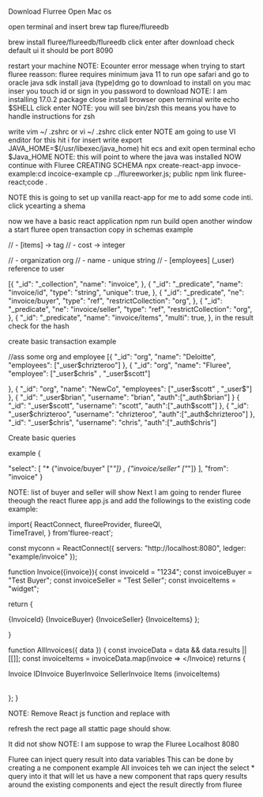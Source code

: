 Download Flurree
Open Mac os
 
open terminal and insert brew tap fluree/flureedb
 
brew install fluree/flureedb/flureedb
click enter
after download check default ui it should be port 8090
 
restart your machine
NOTE: Ecounter error message when trying to start fluree
reasson: fluree requires  minimum java 11 to run
ope safari and go to oracle java sdk
install java (type)dmg
go to download to install on you mac
inser you touch id or sign in you password to download
NOTE: I am installing 17.0.2 package
close install browser
open terminal
write echo $SHELL
click enter
NOTE: you will see bin/zsh
this means you have to handle instructions for zsh
 
write
vim ~/ .zshrc or vi ~/ .zshrc
click enter
NOTE am going to use VI enditor for this
hit i for insert
write
export JAVA_HOME=$(/usr/libexec/java_home)
hit ecs
and exit
open terminal echo $Java_HOME
NOTE: this will point to where the java was installed
NOW continue with Fluree
CREATING SCHEMA
npx create-react-app invoce-example:cd incoice-example cp ../flureeworker.js; public npm link fluree-react;code .
 
NOTE this is going to set up vanilla react-app for me to add some code inti.
click ycearting a shema
 
now we have a basic react application
npm run build
open another window a start fluree
open transaction copy in schemas example
 
 
// - [items] ->   tag
// - cost ->   integer
 
// - organization org
// - name         - unique string
// - [employees]   (_user) reference to user
 
[{
    "_id": "_collection",
    "name":  "invoice",
},
{
    "_id": "_predicate",
    "name": "invoice/id",
    "type": "string",
    "unique": true,
},
{
    "_id": "_predicate",
    "ne": "invoice/buyer",
    "type": "ref",
    "restrictCollection": "org",
},
{
    "_id": "_predicate",
    "ne": "invoice/seller",
    "type": "ref",
    "restrictCollection": "org",
},
{
    "_id": "_predicate",
    "name": "invoice/items",
    "multi": true,
},
in the result check for the hash
 
 
create basic transaction
example
 
//ass some org and employee
[{
    "_id": "org",
    "name": "Deloitte",
    "employees": ["_user$chrizteroo"]
},
{
    "_id": "org",
    "name": "Fluree",
    "employee": ["_user$chris" , "_user$scott"]
 
},
{
    "_id": "org",
    "name": "NewCo",
    "employees": ["_user$scott" , "_user$"]
},
{
    "_id": "_user$brian",
    "username": "brian",
    "auth":["_auth$brian"]
}
{
    "_id": "_user$scott",
    "username": "scott",
    "auth":["_auth$scott"]
},
{
    "_id": "_user$chrizteroo",
    "username": "chrizteroo",
    "auth":["_auth$chrizteroo"]
},
"_id": "_user$chris",
    "username": "chris",
    "auth":["_auth$chris"]
 
 
 
Create basic queries
 
example
{
 
"select": [
   "*
    {"invoice/buyer" ["*"]} ,
    {"invoice/seller" ["*"]}
   ],
"from": "invoice"
}
 
NOTE: list of buyer and seller will show
Next I am going to render fluree theough the react fluree app.js and add the followings to the existing code
example:
 
import{
  ReactConnect,
  flureeProvider,
  flureeQl,    
  TimeTravel,
} from'fluree-react';
 
const myconn = ReactConnect({
  servers: "http://localhost:8080",
  ledger: "example/invoice"
});
 
function Invoice({invoice}){
const invoiceId = "1234";
const invoiceBuyer = "Test Buyer";
const invoiceSeller = "Test Seller";
const invoiceItems = "widget";
 
return {
<tr>
<td>{InvoiceId}</td>
<td>{InvoiceBuyer}</td>
<td>{InvoiceSeller}</td>
<td>{InvoiceItems}</td>
</tr>
};
 
}
 
function AllInvoices({ data }) {
const invoiceData = data && data.results || [[]];
const invoiceItems = invoiceData.map(invoice => <Invoice invoice={invoice}></Invoice)
returns {
<table>
<tr>
 
<tr>Invoice ID</tr>
<tr>Invoice Buyer</tr>
<tr>Invoice Seller</tr>
<tr>Invoice Items</tr>
</tr>
(invoiceItems)
</table>
};
}
 
 
 
NOTE: Remove React js function
and replace with
<Allinvoices></AllInvoices>
 
refresh the rect page
all stattic page should show.
 
It did not show
NOTE:
I am suppose to wrap the Fluree Localhost 8080
 
 Fluree can inject query result into data variables This can be done by creating a ne component
 example All invoices
 teh we can inject the select * query into it
 that will let us have a new component that raps query results around the existing components and eject the result directly from fluree

 
 
 
